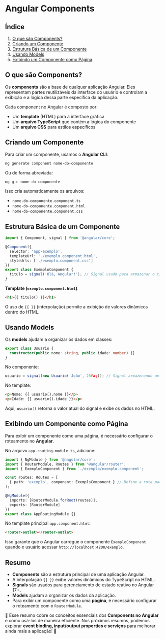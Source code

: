 # Angular Components

## Índice
1. [O que são Components?](#o-que-são-components)
2. [Criando um Componente](#criando-um-componente)
3. [Estrutura Básica de um Componente](#estrutura-básica-de-um-componente)
4. [Usando Models](#usando-models)
5. [Exibindo um Componente como Página](#exibindo-um-componente-como-página)

## O que são Components?
Os **components** são a base de qualquer aplicação Angular. Eles representam partes reutilizáveis da interface do usuário e controlam a exibição e a lógica dessa parte específica da aplicação.

Cada component no Angular é composto por:
- Um **template** (HTML) para a interface gráfica
- Um **arquivo TypeScript** que contém a lógica do componente
- Um **arquivo CSS** para estilos específicos

## Criando um Componente
Para criar um componente, usamos o **Angular CLI**:
```sh
ng generate component nome-do-componente
```
Ou de forma abreviada:
```sh
ng g c nome-do-componente
```
Isso cria automaticamente os arquivos:
- `nome-do-componente.component.ts`
- `nome-do-componente.component.html`
- `nome-do-componente.component.css`

## Estrutura Básica de um Componente
```typescript
import { Component, signal } from '@angular/core';

@Component({
  selector: 'app-exemplo',
  templateUrl: './exemplo.component.html',
  styleUrls: ['./exemplo.component.css']
})
export class ExemploComponent {
  titulo = signal('Olá, Angular!'); // Signal usado para armazenar o título da página
}
```

**Template (`exemplo.component.html`)**:
```html
<h1>{{ titulo() }}</h1>
```
O uso de `{{ }}` (interpolação) permite a exibição de valores dinâmicos dentro do HTML.

## Usando Models
Os **models** ajudam a organizar os dados em classes:
```typescript
export class Usuario {
  constructor(public nome: string, public idade: number) {}
}
```
No componente:
```typescript
usuario = signal(new Usuario('João', 25faç)); // Signal armazenando um objeto do tipo Usuario
```
No template:
```html
<p>Nome: {{ usuario().nome }}</p>
<p>Idade: {{ usuario().idade }}</p>
```
Aqui, `usuario()` retorna o valor atual do signal e exibe os dados no HTML.

## Exibindo um Componente como Página
Para exibir um componente como uma página, é necessário configurar o roteamento no **Angular**. 

No arquivo `app-routing.module.ts`, adicione:
```typescript
import { NgModule } from '@angular/core';
import { RouterModule, Routes } from '@angular/router';
import { ExemploComponent } from './exemplo/exemplo.component';

const routes: Routes = [
  { path: 'exemplo', component: ExemploComponent } // Define a rota para o componente
];

@NgModule({
  imports: [RouterModule.forRoot(routes)],
  exports: [RouterModule]
})
export class AppRoutingModule {}
```

No template principal `app.component.html`:
```html
<router-outlet></router-outlet>
```
Isso garante que o Angular carregue o componente `ExemploComponent` quando o usuário acessar `http://localhost:4200/exemplo`.

## Resumo
- **Components** são a estrutura principal de uma aplicação Angular.
- A interpolação `{{ }}` exibe valores dinâmicos do TypeScript no HTML.
- **Signals** são usados para gerenciamento de estado reativo no Angular 17+.
- **Models** ajudam a organizar os dados da aplicação.
- Para exibir um componente como uma **página**, é necessário configurar o roteamento com o `RouterModule`.

🚀 Esse resumo cobre os conceitos essenciais dos **Components no Angular** e como usá-los de maneira eficiente. Nos próximos resumos, podemos explorar **event binding, input/output properties e serviços** para melhorar ainda mais a aplicação! 🎯
